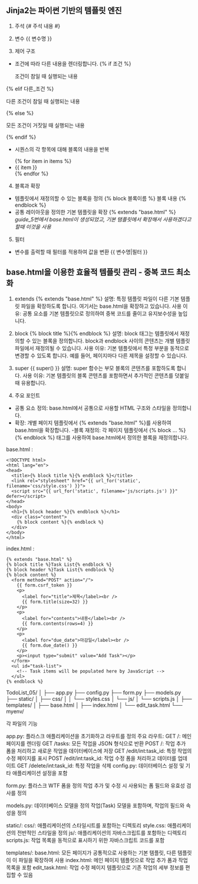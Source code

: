 ## Jinja2는 파이썬 기반의 템플릿 엔진

1. 주석
  {# 주석 내용 #}

2. 변수
  {{ 변수명 }}

3. 제어 구조
  - 조건에 따라 다른 내용을 렌더링합니다.
  {% if 조건 %}
    <p>조건이 참일 때 실행되는 내용</p>
  {% elif 다른_조건 %}
    <p>다른 조건이 참일 때 실행되는 내용</p>
  {% else %}
    <p>모든 조건이 거짓일 때 실행되는 내용</p>
  {% endif %}

  - 시퀀스의 각 항목에 대해 블록의 내용을 반복
  <ul>
  {% for item in items %}
    <li>{{ item }}</li>
  {% endfor %}
  </ul>

4. 블록과 확장
  - 템플릿에서 재정의할 수 있는 블록을 정의
  {% block 블록이름 %}
  블록 내용
  {% endblock %}
  - 공통 레이아웃을 정의한 기본 템플릿을 확장
  {% extends "base.html" %}
*guide_5번에서 base.html이 생성되었고, 기본 탬플릿에서 확장해서 사용하겠다고 할때 이것을 사용*


5. 필터
  - 변수를 출력할 때 필터를 적용하여 값을 변환
  {{ 변수명|필터 }}


## base.html을 이용한 효율적 템플릿 관리 - 중복 코드 최소화

1. extends
  {% extends "base.html" %}
  설명: 특정 템플릿 파일이 다른 기본 템플릿 파일을 확장하도록 합니다. 여기서는 base.html을 확장하고 있습니다.
  사용 이유: 공통 요소를 기본 템플릿으로 정의하여 중복 코드를 줄이고 유지보수성을 높입니다.

2. block
  {% block title %}{% endblock %}
  설명: block 태그는 템플릿에서 재정의할 수 있는 블록을 정의합니다. block과 endblock 사이의 콘텐츠는 개별 템플릿 파일에서 재정의될 수 있습니다.
  사용 이유: 기본 템플릿에서 특정 부분을 동적으로 변경할 수 있도록 합니다. 예를 들어, 페이지마다 다른 제목을 설정할 수 있습니다.

3. super
  {{ super() }}
  설명: super 함수는 부모 블록의 콘텐츠를 포함하도록 합니다.
  사용 이유: 기본 템플릿의 블록 콘텐츠를 포함하면서 추가적인 콘텐츠를 덧붙일 때 유용합니다.

4. 주요 포인트
  - 공통 요소 정의: base.html에서 공통으로 사용할 HTML 구조와 스타일을 정의합니다.
  - 확장: 개별 페이지 템플릿에서 {% extends "base.html" %}를 사용하여 base.html을 확장합니다.
  -블록 재정의: 각 페이지 템플릿에서 {% block ... %}{% endblock %} 태그를 사용하여 base.html에서 정의한 블록을 재정의합니다.


  base.html :
  ```
  <!DOCTYPE html>
  <html lang="en">
  <head>
    <title>{% block title %}{% endblock %}</title>
    <link rel="stylesheet" href="{{ url_for('static', filename='css/style.css') }}">
    <script src="{{ url_for('static', filename='js/scripts.js') }}" defer></script>
  </head>
  <body>
    <h1>{% block header %}{% endblock %}</h1>
    <div class="content">
      {% block content %}{% endblock %}
    </div>
  </body>
  </html>  
  ```

  index.html :
  ```
  {% extends "base.html" %}
  {% block title %}Task List{% endblock %}
  {% block header %}Task List{% endblock %}
  {% block content %}
    <form method="POST" action="/">
      {{ form.csrf_token }}
      <p>
        <label for="title">제목</label><br />
        {{ form.title(size=32) }}
      </p>
      <p>
        <label for="contents">내용</label><br />
        {{ form.contents(rows=4) }}
      </p>
      <p>
        <label for="due_date">마감일</label><br />
        {{ form.due_date() }}
      </p>
      <p><input type="submit" value="Add Task"></p>
    </form>
    <ul id="task-list">
      <!-- Task items will be populated here by JavaScript -->
    </ul>
  {% endblock %}
  ```

TodoList_05/
│
├── app.py
├── config.py
├── form.py
├── models.py
├── static/
│ ├── css/
│ │   └── styles.css
│ └── js/
│     └── scripts.js
│
├── templates/
│ ├── base.html
│ ├── index.html
│ └── edit_task.html
└── myenv/

각 파일의 기능

app.py:
  플라스크 애플리케이션을 초기화하고 라우트를 정의
  주요 라우트:
  GET /: 메인 페이지를 렌더링
  GET /tasks: 모든 작업을 JSON 형식으로 반환
  POST /: 작업 추가 폼을 처리하고 새로운 작업을 데이터베이스에 저장
  GET /edit/int:task_id: 특정 작업의 수정 페이지를 표시
  POST /edit/int:task_id: 작업 수정 폼을 처리하고 데이터를 업데이트
  GET /delete/int:task_id: 특정 작업을 삭제
  config.py: 데이터베이스 설정 및 기타 애플리케이션 설정을 포함

form.py:
  플라스크 WTF 폼을 정의
  작업 추가 및 수정 시 사용되는 폼 필드와 유효성 검사를 정의

models.py:
  데이터베이스 모델을 정의
  작업(Task) 모델을 포함하며, 작업의 필드와 속성을 정의

static/:
  css/: 애플리케이션의 스타일시트를 포함하는 디렉토리
    style.css: 애플리케이션의 전반적인 스타일을 정의
  js/: 애플리케이션의 자바스크립트를 포함하는 디렉토리
    scripts.js: 작업 목록을 동적으로 표시하기 위한 자바스크립트 코드를 포함

templates/:
  base.html: 모든 페이지가 공통적으로 사용하는 기본 템플릿, 다른 템플릿이 이 파일을 확장하여 사용
  index.html: 메인 페이지 템플릿으로 작업 추가 폼과 작업 목록을 포함
  edit_task.html: 작업 수정 페이지 템플릿으로 기존 작업의 세부 정보를 편집할 수 있음